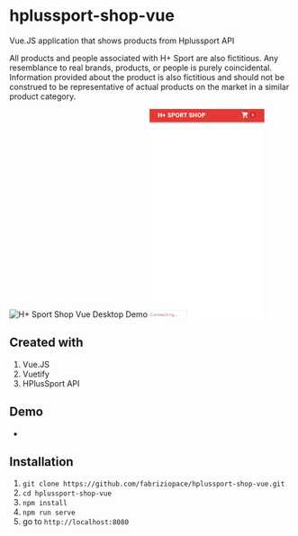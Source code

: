 # hplussport-shop-vue
Vue.JS application that shows products from Hplussport API

All products and people associated with H+ Sport are also fictitious. Any resemblance to real brands, products, or people is purely coincidental. Information provided about the product is also fictitious and should not be construed to be representative of actual products on the market in a similar product category.

<img src="desktop-demo-app.gif" alt="H+ Sport Shop Vue Desktop Demo" width="600" height="370"/> <img src="mobile-demo-app.gif" alt="H+ Sport Shop Vue Mobile Demo" width="204" height="370" />

## Created with
1. Vue.JS
2. Vuetify
3. HPlusSport API 

## Demo
-

## Installation
1. `git clone https://github.com/fabriziopace/hplussport-shop-vue.git`
2. `cd hplussport-shop-vue`
3. `npm install`
4. `npm run serve`
5. go to `http://localhost:8080`
